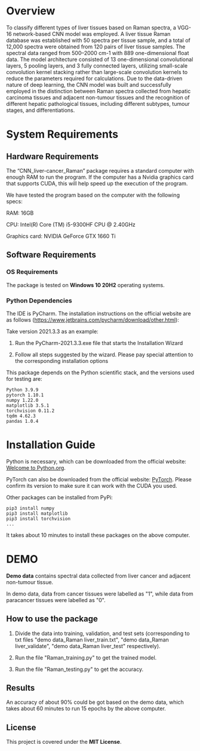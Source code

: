 # Overview

To classify different types of liver tissues based on Raman spectra, a VGG-16 network-based CNN model was employed. A liver tissue Raman database was established with 50 spectra per tissue sample, and a total of 12,000 spectra were obtained from 120 pairs of liver tissue samples. The spectral data ranged from 500–2000 cm-1 with 889 one-dimensional float data. The model architecture consisted of 13 one-dimensional convolutional layers, 5 pooling layers, and 3 fully connected layers, utilizing small-scale convolution kernel stacking rather than large-scale convolution kernels to reduce the parameters required for calculations. Due to the data-driven nature of deep learning, the CNN model was built and successfully employed in the distinction between Raman spectra collected from hepatic carcinoma tissues and adjacent non-tumour tissues and the recognition of different hepatic pathological tissues, including different subtypes, tumour stages, and differentiations.

# System Requirements

## Hardware Requirements

The “CNN_liver-cancer_Raman” package requires a standard computer with enough RAM to run the program. If the computer has a Nvidia graphics card that supports CUDA, this will help speed up the execution of the program.

We have tested the program based on the computer with the following specs:

RAM: 16GB

CPU: Intel(R) Core (TM) i5-9300HF CPU @ 2.40GHz

Graphics card: NVIDIA GeForce GTX 1660 Ti

## Software Requirements

### OS Requirements

The package is tested on **Windows 10 20H2** operating systems.

### Python Dependencies

The IDE is PyCharm. The installation instructions on the official website are as follows (https://www.jetbrains.com/pycharm/download/other.html):

Take version 2021.3.3 as an example:

1. Run the PyCharm-2021.3.3.exe file that starts the Installation Wizard

2. Follow all steps suggested by the wizard. Please pay special attention to the corresponding installation options

This package depends on the Python scientific stack, and the versions used for testing are:

```
Python 3.9.9
pytorch 1.10.1
numpy 1.22.0
matplotlib 3.5.1
torchvision 0.11.2
tqdm 4.62.3
pandas 1.0.4
```

# Installation Guide

Python is necessary, which can be downloaded from the official website: [Welcome to Python.org](https://www.python.org/).

PyTorch can also be downloaded from the official website: [PyTorch](https://pytorch.org/). Please confirm its version to make sure it can work with the CUDA you used.

Other packages can be installed from PyPi:

```
pip3 install numpy
pip3 install matplotlib
pip3 install torchvision
...
```

It takes about 10 minutes to install these packages on the above computer.

# DEMO

**Demo data** contains spectral data collected from liver cancer and adjacent non-tumour tissue.

In demo data, data from cancer tissues were labelled as "1", while data from paracancer tissues were labelled as "0".

## How to use the package

1. Divide the data into training, validation, and test sets (corresponding to txt files "demo data_Raman liver_train.txt", "demo data_Raman liver_validate", "demo data_Raman liver_test" respectively).

2. Run the file "Raman_training.py" to get the trained model.

3. Run the file "Raman_testing.py" to get the accuracy.

## Results

An accuracy of about 90% could be got based on the demo data, which takes about 60 minutes to run 15 epochs by the above computer.

## License

This project is covered under the **MIT License**.
